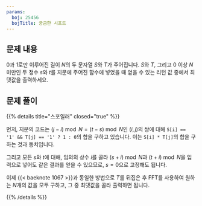 ```yaml
---
params:
  boj: 25456
  bojTitle: 궁금한 시프트
---
```


## 문제 내용

0과 1로만 이루어진 길이 $N$의 두 문자열 $S$와 $T$가 주어집니다. $S$와 $T$, 그리고 0 이상 $N$ 미만인 두 정수 $s$와 $t$를 지문에 주어진 함수에 넣었을 때 얻을 수 있는 리턴 값 중에서 최댓값을 출력하세요.

## 문제 풀이

{{% details title="스포일러" closed="true" %}}

먼저, 지문의 코드는 $(j - i) \bmod N = (t - s) \bmod N$인 $(i, j)$의 쌍에 대해 `S[i] == '1' && T[j] == '1' ? 1 : 0`의 합을 구하고 있습니다. 이는 `S[i] * T[j]`의 합을 구하는 것과 동치입니다.

그리고 모든 $s$와 $t$에 대해, 임의의 상수 $i$를 골라 $(s + i) \bmod N$과 $(t + i) \bmod N$을 입력으로 넣어도 같은 결과를 얻을 수 있으므로, $s = 0$으로 고정해도 됩니다.

이제 {{< baeknote 1067 >}}과 동일한 방법으로 $T$를 뒤집은 후 FFT를 사용하여 원하는 $N$개의 값을 모두 구하고, 그 중 최댓값을 골라 출력하면 됩니다.

{{% /details %}}
